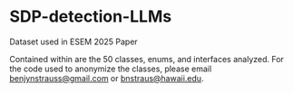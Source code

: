 # SDP-detection-LLMs
Dataset used in ESEM 2025 Paper

Contained within are the 50 classes, enums, and interfaces analyzed.
For the code used to anonymize the classes, please email benjynstrauss@gmail.com or bnstraus@hawaii.edu.

